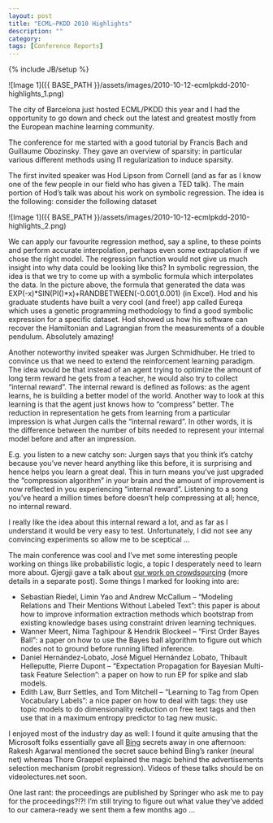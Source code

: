 ```yaml
---
layout: post
title: "ECML–PKDD 2010 Highlights"
description: ""
category:
tags: [Conference Reports]
---
```

{% include JB/setup %}

![Image 1]({{ BASE_PATH }}/assets/images/2010-10-12-ecmlpkdd-2010-highlights_1.png)

The city of Barcelona just hosted ECML/PKDD this year and I had the opportunity to go down and check out the latest and greatest mostly from the European machine learning community.

The conference for me started with a good tutorial by Francis Bach and Guillaume Obozinsky. They gave an overview of sparsity: in particular various different methods using l1 regularization to induce sparsity.

The first invited speaker was Hod Lipson from Cornell (and as far as I know one of the few people in our field who has given a TED talk). The main portion of Hod’s talk was about his work on symbolic regression. The idea is the following: consider the following dataset


![Image 1]({{ BASE_PATH }}/assets/images/2010-10-12-ecmlpkdd-2010-highlights_2.png)

We can apply our favourite regression method, say a spline, to these points and perform accurate interpolation, perhaps even some extrapolation if we chose the right model. The regression function would not give us much insight into why data could be looking like this? In symbolic regression, the idea is that we try to come up with a symbolic formula which interpolates the data. In the picture above, the formula that generated the data was EXP(-x)*SIN(PI()*x)+RANDBETWEEN(-0.001,0.001) (in Excel). Hod and his graduate students have built a very cool (and free!) app called Eureqa which uses a genetic programming methodology to find a good symbolic expression for a specific dataset. Hod showed us how his software can recover the Hamiltonian and Lagrangian from the measurements of a double pendulum. Absolutely amazing!

Another noteworthy invited speaker was Jurgen Schmidhuber. He tried to convince us that we need to extend the reinforcement learning paradigm. The idea would be that instead of an agent trying to optimize the amount of long term reward he gets from a teacher, he would also try to collect “internal reward”. The internal reward is defined as follows: as the agent learns, he is building a better model of the world. Another way to look at this learning is that the agent just knows how to “compress” better. The reduction in representation he gets from learning from a particular impression is what Jurgen calls the “internal reward”. In other words, it is the difference between the number of bits needed to represent your internal model before and after an impression.

E.g. you listen to a new catchy son: Jurgen says that you think it’s catchy because you’ve never heard anything like this before, it is surprising and hence helps you learn a great deal. This in turn means you’ve just upgraded the “compression algorithm” in your brain and the amount of improvement is now reflected in you experiencing “internal reward”. Listening to a song you’ve heard a million times before doesn’t help compressing at all; hence, no internal reward.

I really like the idea about this internal reward a lot, and as far as I understand it would be very easy to test. Unfortunately, I did not see any convincing experiments so allow me to be sceptical ...

The main conference was cool and I’ve met some interesting people working on things like probabilistic logic, a topic I desperately need to learn more about. Gjergji gave a talk about [our work on crowdsourcing](http://research.microsoft.com/apps/pubs/default.aspx?id=132648) (more details in a separate post). Some things I marked for looking into are:
* Sebastian Riedel, Limin Yao and Andrew McCallum – “Modeling Relations and Their Mentions Without Labeled Text”: this paper is about how to improve information extraction methods which bootstrap from existing knowledge bases using constraint driven learning techniques.
* Wanner Meert, Nima Taghipour &amp; Hendrik Blockeel – “First Order Bayes Ball”: a paper on how to use the Bayes ball algorithm to figure out which nodes not to ground before running lifted inference.
* Daniel Hernández-Lobato, José Miguel Hernández Lobato, Thibault Helleputte, Pierre Dupont – “Expectation Propagation for Bayesian Multi-task Feature Selection”: a paper on how to run EP for spike and slab models.
* Edith Law, Burr Settles, and Tom Mitchell – “Learning to Tag from Open Vocabulary Labels”: a nice paper on how to deal with tags: they use topic models to do dimensionality reduction on free text tags and then use that in a maximum entropy predictor to tag new music.

I enjoyed most of the industry day as well: I found it quite amusing that the Microsoft folks essentially gave all [Bing](http://www.bing.com/) secrets away in one afternoon: Rakesh Agarwal mentioned the secret sauce behind Bing’s ranker (neural net) whereas Thore Graepel explained the magic behind the advertisements selection mechanism (probit regression). Videos of these talks should be on videolectures.net soon.

One last rant: the proceedings are published by Springer who ask me to pay for the proceedings?!?! I’m still trying to figure out what value they’ve added to our camera-ready we sent them a few months ago …
